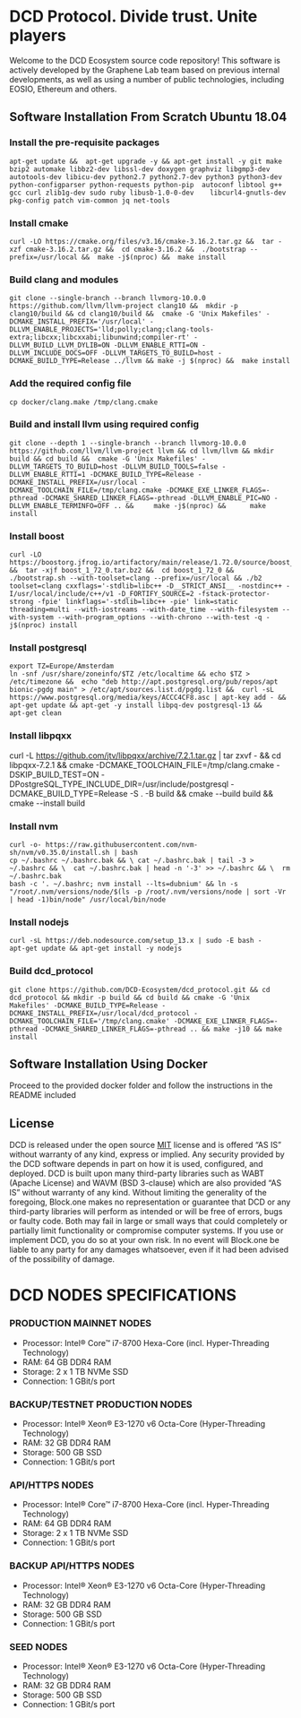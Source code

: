 
# DCD Protocol. Divide trust. Unite players
Welcome to the DCD Ecosystem source code repository! This software is actively developed by the Graphene Lab team based on previous internal developments, as well as using a number of public technologies, including EOSIO, Ethereum and others.


## Software Installation From Scratch Ubuntu 18.04
### Install the pre-requisite packages
```
apt-get update &&  apt-get upgrade -y && apt-get install -y git make  bzip2 automake libbz2-dev libssl-dev doxygen graphviz libgmp3-dev autotools-dev libicu-dev python2.7 python2.7-dev python3 python3-dev python-configparser python-requests python-pip  autoconf libtool g++ gcc curl zlib1g-dev sudo ruby libusb-1.0-0-dev    libcurl4-gnutls-dev pkg-config patch vim-common jq net-tools
```

### Install cmake
```
curl -LO https://cmake.org/files/v3.16/cmake-3.16.2.tar.gz &&  tar -xzf cmake-3.16.2.tar.gz &&  cd cmake-3.16.2 &&  ./bootstrap --prefix=/usr/local &&  make -j$(nproc) &&  make install 
```

### Build clang and modules
```
git clone --single-branch --branch llvmorg-10.0.0 https://github.com/llvm/llvm-project clang10 &&  mkdir -p clang10/build && cd clang10/build &&  cmake -G 'Unix Makefiles' -DCMAKE_INSTALL_PREFIX='/usr/local' -DLLVM_ENABLE_PROJECTS='lld;polly;clang;clang-tools-extra;libcxx;libcxxabi;libunwind;compiler-rt' -DLLVM_BUILD_LLVM_DYLIB=ON -DLLVM_ENABLE_RTTI=ON -DLLVM_INCLUDE_DOCS=OFF -DLLVM_TARGETS_TO_BUILD=host -DCMAKE_BUILD_TYPE=Release ../llvm && make -j $(nproc) &&  make install
```

### Add the required config file
```
cp docker/clang.make /tmp/clang.cmake
```

###  Build and install llvm using required config
```
git clone --depth 1 --single-branch --branch llvmorg-10.0.0 https://github.com/llvm/llvm-project llvm && cd llvm/llvm && mkdir build && cd build &&  cmake -G 'Unix Makefiles' -DLLVM_TARGETS_TO_BUILD=host -DLLVM_BUILD_TOOLS=false -DLLVM_ENABLE_RTTI=1 -DCMAKE_BUILD_TYPE=Release -DCMAKE_INSTALL_PREFIX=/usr/local -DCMAKE_TOOLCHAIN_FILE=/tmp/clang.cmake -DCMAKE_EXE_LINKER_FLAGS=-pthread -DCMAKE_SHARED_LINKER_FLAGS=-pthread -DLLVM_ENABLE_PIC=NO -DLLVM_ENABLE_TERMINFO=OFF .. &&     make -j$(nproc) &&      make install
```

### Install boost
```
curl -LO https://boostorg.jfrog.io/artifactory/main/release/1.72.0/source/boost_1_72_0.tar.bz2 &&  tar -xjf boost_1_72_0.tar.bz2 &&  cd boost_1_72_0 &&  ./bootstrap.sh --with-toolset=clang --prefix=/usr/local && ./b2 toolset=clang cxxflags='-stdlib=libc++ -D__STRICT_ANSI__ -nostdinc++ -I/usr/local/include/c++/v1 -D_FORTIFY_SOURCE=2 -fstack-protector-strong -fpie' linkflags='-stdlib=libc++ -pie' link=static threading=multi --with-iostreams --with-date_time --with-filesystem --with-system --with-program_options --with-chrono --with-test -q -j$(nproc) install 
```

### Install postgresql
```
export TZ=Europe/Amsterdam
ln -snf /usr/share/zoneinfo/$TZ /etc/localtime && echo $TZ > /etc/timezone &&  echo "deb http://apt.postgresql.org/pub/repos/apt bionic-pgdg main" > /etc/apt/sources.list.d/pgdg.list &&  curl -sL https://www.postgresql.org/media/keys/ACCC4CF8.asc | apt-key add - && apt-get update && apt-get -y install libpq-dev postgresql-13 &&    apt-get clean

```
### Install libpqxx
curl -L https://github.com/jtv/libpqxx/archive/7.2.1.tar.gz | tar zxvf - && cd  libpqxx-7.2.1  &&  cmake -DCMAKE_TOOLCHAIN_FILE=/tmp/clang.cmake -DSKIP_BUILD_TEST=ON -DPostgreSQL_TYPE_INCLUDE_DIR=/usr/include/postgresql -DCMAKE_BUILD_TYPE=Release -S . -B build &&  cmake --build build && cmake --install build

### Install nvm

```
curl -o- https://raw.githubusercontent.com/nvm-sh/nvm/v0.35.0/install.sh | bash
cp ~/.bashrc ~/.bashrc.bak && \ cat ~/.bashrc.bak | tail -3 > ~/.bashrc && \  cat ~/.bashrc.bak | head -n '-3' >> ~/.bashrc && \  rm ~/.bashrc.bak 
bash -c '. ~/.bashrc; nvm install --lts=dubnium' && ln -s "/root/.nvm/versions/node/$(ls -p /root/.nvm/versions/node | sort -Vr | head -1)bin/node" /usr/local/bin/node 
```

### Install nodejs
```
curl -sL https://deb.nodesource.com/setup_13.x | sudo -E bash -
apt-get update && apt-get install -y nodejs 
```

### Build dcd_protocol 
```
git clone https://github.com/DCD-Ecosystem/dcd_protocol.git && cd dcd_protocol && mkdir -p build && cd build && cmake -G 'Unix Makefiles' -DCMAKE_BUILD_TYPE=Release -DCMAKE_INSTALL_PREFIX=/usr/local/dcd_protocol -DCMAKE_TOOLCHAIN_FILE='/tmp/clang.cmake' -DCMAKE_EXE_LINKER_FLAGS=-pthread -DCMAKE_SHARED_LINKER_FLAGS=-pthread .. && make -j10 && make install
```


## Software Installation Using Docker
Proceed to the provided docker folder and follow the instructions in the README included

## License

DCD is released under the open source [MIT](./LICENSE) license and is offered “AS IS” without warranty of any kind, express or implied. Any security provided by the DCD software depends in part on how it is used, configured, and deployed. DCD is built upon many third-party libraries such as WABT (Apache License) and WAVM (BSD 3-clause) which are also provided “AS IS” without warranty of any kind. Without limiting the generality of the foregoing, Block.one makes no representation or guarantee that DCD or any third-party libraries will perform as intended or will be free of errors, bugs or faulty code. Both may fail in large or small ways that could completely or partially limit functionality or compromise computer systems. If you use or implement DCD, you do so at your own risk. In no event will Block.one be liable to any party for any damages whatsoever, even if it had been advised of the possibility of damage.  

# DCD NODES SPECIFICATIONS 

### PRODUCTION MAINNET NODES
* Processor: Intel® Core™ i7-8700 Hexa-Core (incl. Hyper-Threading Technology)
* RAM: 64 GB DDR4 RAM
* Storage: 2 x 1 TB NVMe SSD
* Connection: 1 GBit/s port

### BACKUP/TESTNET PRODUCTION NODES
* Processor: Intel® Xeon® E3-1270 v6 Octa-Core (Hyper-Threading Technology)
* RAM: 32 GB DDR4 RAM
* Storage: 500 GB SSD
* Connection: 1 GBit/s port

### API/HTTPS NODES
* Processor: Intel® Core™ i7-8700 Hexa-Core (incl. Hyper-Threading Technology)
* RAM: 64 GB DDR4 RAM
* Storage: 2 x 1 TB NVMe SSD
* Connection: 1 GBit/s port

### BACKUP API/HTTPS NODES
* Processor: Intel® Xeon® E3-1270 v6 Octa-Core (Hyper-Threading Technology)
* RAM: 32 GB DDR4 RAM
* Storage: 500 GB SSD
* Connection: 1 GBit/s port

### SEED NODES
* Processor: Intel® Xeon® E3-1270 v6 Octa-Core (Hyper-Threading Technology)
* RAM: 32 GB DDR4 RAM
* Storage: 500 GB SSD
* Connection: 1 GBit/s port
